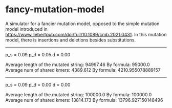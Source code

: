 # fancy-mutation-model
A simulator for a fancier mutation model, opposed to the simple mutation model
introduced in https://www.liebertpub.com/doi/full/10.1089/cmb.2021.0431. In this
mutation model, there is insertions and deletions besides substitutions.


--------------------------------------------
p_s = 0.09
p_d = 0.05
d   = 0.00

Average length of the mutated string:
94997.46
By formula:
95000.0
Average num of shared kmers:
4389.612
By formula:
4210.955078889157


--------------------------------------------
p_s = 0.09
p_d = 0.00
d   = 0.00

Average length of the mutated string:
100000.0
By formula:
100000.0
Average num of shared kmers:
13814.173
By formula:
13796.927150148496
